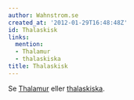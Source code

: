 ```yaml
---
author: Wahnstrom.se
created_at: '2012-01-29T16:48:48Z'
id: Thalaskisk
links:
  mention:
  - Thalamur
  - thalaskiska
title: Thalaskisk
---
```


Se [Thalamur] eller [thalaskiska].

  [Thalamur]: Thalamur
  [thalaskiska]: thalaskiska